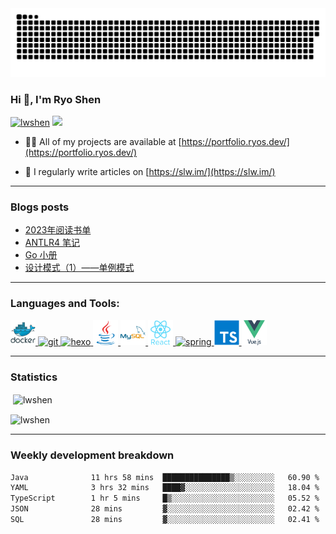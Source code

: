 <!--
**lwshen/lwshen** is a ✨ _special_ ✨ repository because its `README.md` (this file) appears on your GitHub profile.

Here are some ideas to get you started:

- 🔭 I’m currently working on ...
- 🌱 I’m currently learning ...
- 👯 I’m looking to collaborate on ...
- 🤔 I’m looking for help with ...
- 💬 Ask me about ...
- 📫 How to reach me: ...
- 😄 Pronouns: ...
- ⚡ Fun fact: ...
-->

<picture>
  <source media="(prefers-color-scheme: dark)" srcset="assets/github-snake-dark.svg" />
  <source media="(prefers-color-scheme: light)" srcset="assets/github-snake.svg" />
  <img alt="github-snake" src="assets/github-snake.svg" />
</picture>

###  Hi 👋, I'm Ryo Shen
<p align="left">
<a title="views" target="_blank" href="https://github.com/lwshen/lwshen"><img src="https://komarev.com/ghpvc/?username=lwshen&label=Profile%20views&color=0e75b6&style=flat" alt="lwshen" /></a>
<a title="github" target="_blank" href="https://github.com/lwshen"><img src="https://img.shields.io/badge/dynamic/json?label=GitHub&suffix=%20followers&query=%24.data.totalSubs&url=https%3A%2F%2Fapi.spencerwoo.com%2Fsubstats%2F%3Fsource%3Dgithub%26queryKey%3Dlwshen&labelColor=282c34&color=353940&logo=github&longCache=true" /></a>
</p>


- 👨‍💻 All of my projects are available at [https://portfolio.ryos.dev/](https://portfolio.ryos.dev/)

- 📝 I regularly write articles on [https://slw.im/](https://slw.im/)

-------

### Blogs posts
<!-- BLOG-POST-LIST:START -->
- [2023年阅读书单](https://slw.im/2023/09/2023-reading-list/)
- [ANTLR4 笔记](https://slw.im/2023/09/antlr4-notes/)
- [Go 小册](https://slw.im/2022/01/go-book/)
- [设计模式（1）——单例模式](https://slw.im/2021/09/design-pattern-singleton/)
<!-- BLOG-POST-LIST:END -->

-------

### Languages and Tools:
<p align="left"> <a href="https://www.docker.com/" target="_blank" rel="noreferrer"> <img src="https://raw.githubusercontent.com/devicons/devicon/master/icons/docker/docker-original-wordmark.svg" alt="docker" width="40" height="40"/> </a> <a href="https://git-scm.com/" target="_blank" rel="noreferrer"> <img src="https://www.vectorlogo.zone/logos/git-scm/git-scm-icon.svg" alt="git" width="40" height="40"/> </a> <a href="hexo.io/" target="_blank" rel="noreferrer"> <img src="https://www.vectorlogo.zone/logos/hexoio/hexoio-icon.svg" alt="hexo" width="40" height="40"/> </a> <a href="https://www.java.com" target="_blank" rel="noreferrer"> <img src="https://raw.githubusercontent.com/devicons/devicon/master/icons/java/java-original.svg" alt="java" width="40" height="40"/> </a> <a href="https://www.mysql.com/" target="_blank" rel="noreferrer"> <img src="https://raw.githubusercontent.com/devicons/devicon/master/icons/mysql/mysql-original-wordmark.svg" alt="mysql" width="40" height="40"/> </a> <a href="https://reactjs.org/" target="_blank" rel="noreferrer"> <img src="https://raw.githubusercontent.com/devicons/devicon/master/icons/react/react-original-wordmark.svg" alt="react" width="40" height="40"/> </a> <a href="https://spring.io/" target="_blank" rel="noreferrer"> <img src="https://www.vectorlogo.zone/logos/springio/springio-icon.svg" alt="spring" width="40" height="40"/> </a> <a href="https://www.typescriptlang.org/" target="_blank" rel="noreferrer"> <img src="https://raw.githubusercontent.com/devicons/devicon/master/icons/typescript/typescript-original.svg" alt="typescript" width="40" height="40"/> </a> <a href="https://vuejs.org/" target="_blank" rel="noreferrer"> <img src="https://raw.githubusercontent.com/devicons/devicon/master/icons/vuejs/vuejs-original-wordmark.svg" alt="vuejs" width="40" height="40"/> </a> </p>

-------

### Statistics
<p>&nbsp;<img align="center" src="https://github-readme-stats-git-masterrstaa-rickstaa.vercel.app/api?username=lwshen&show_icons=true&locale=en" alt="lwshen" /></p>

<p><img align="center" src="https://github-readme-streak-stats.herokuapp.com/?user=lwshen&" alt="lwshen" /></p>

-------

### Weekly development breakdown

<!--START_SECTION:waka-->

```txt
Java              11 hrs 58 mins  ███████████████▒░░░░░░░░░   60.90 %
YAML              3 hrs 32 mins   ████▓░░░░░░░░░░░░░░░░░░░░   18.04 %
TypeScript        1 hr 5 mins     █▒░░░░░░░░░░░░░░░░░░░░░░░   05.52 %
JSON              28 mins         ▓░░░░░░░░░░░░░░░░░░░░░░░░   02.42 %
SQL               28 mins         ▓░░░░░░░░░░░░░░░░░░░░░░░░   02.41 %
```

<!--END_SECTION:waka-->

